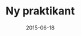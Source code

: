 ---
title: Ny praktikant
layout: default
modal-id: 10
date: 2015-06-18
category: blog
description: <p class="text-left">Vi fick en ny praktikant till Växjökontoret! Han är lite lat, men vi ser potential i honom.</p><img src="img/blog/praktikant.jpg" alt="en valp under Contribe loggan" class="img-responsive img-centered" />

---